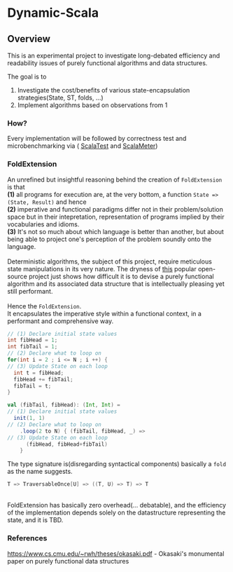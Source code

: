 # Dynamic-Scala
## Overview
This is an experimental project to investigate long-debated efficiency and readability issues
of purely functional algorithms and data structures.

The goal is to 
1. Investigate the cost/benefits of various state-encapsulation strategies(State, ST, folds, ...)
2. Implement algorithms based on observations from 1

### How?
Every implementation will be followed by correctness test and microbenchmarking via (
[ScalaTest](https://github.com/scalatest/scalatest) and
[ScalaMeter](https://github.com/scalameter/scalameter))

### FoldExtension 
An unrefined but insightful reasoning behind the creation of `FoldExtension` is that 
<br> 
**(1)** all programs for execution are, at the very bottom, a function `State => (State, Result)` and hence 
<br>
**(2)** imperative and functional paradigms differ not in their problem/solution space but in their intepretation, representation of programs implied by their vocabularies and idioms. 
<br> 
**(3)** It's not so much about which language is better than another, but about being able to project one's perception of the problem soundly onto the language.
<br>
<br>
Deterministic algorithms, the subject of this project, require meticulous state manipulations in its very nature. The dryness of [this](https://github.com/vkostyukov/scalacaster) popular open-source project just shows how difficult it is to devise a purely functional algorithm and its associated data structure that is intellectually pleasing yet still performant.
<br>
<br>
Hence the `FoldExtension`. <br>
It encapsulates the imperative style within a functional context, in a performant and comprehensive way.
```C++
// (1) Declare initial state values
int fibHead = 1;
int fibTail = 1;
// (2) Declare what to loop on
for(int i = 2 ; i <= N ; i ++) {
// (3) Update State on each loop
  int t = fibHead;
  fibHead += fibTail;
  fibTail = t;
}
```
```scala
val (fibTail, fibHead): (Int, Int) = 
// (1) Declare initial state values
  init(1, 1)
// (2) Declare what to loop on
    .loop(2 to N) { (fibTail, fibHead, _) =>
// (3) Update State on each loop
      (fibHead, fibHead+fibTail)
    }
```
The type signature is(disregarding syntactical components) basically a `fold` as the name suggests.
```scala
T => TraversableOnce[U] => ((T, U) => T) => T
```
<br>
FoldExtension has basically zero overhead(... debatable), and the efficiency of the implementation depends solely on the datastructure representing the state, and it is TBD. <br>

### References
https://www.cs.cmu.edu/~rwh/theses/okasaki.pdf - Okasaki's monumental paper on purely functional data structures
